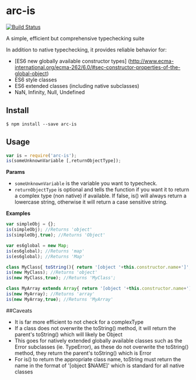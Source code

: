 # arc-is 

[![Build Status](https://travis-ci.org/anyuzer/arc-is.svg?branch=master)](https://travis-ci.org/anyuzer/arc-is)

A simple, efficient but comprehensive typechecking suite

In addition to native typechecking, it provides reliable behavior for:  
* [ES6 new globally available constructor types] (http://www.ecma-international.org/ecma-262/6.0/#sec-constructor-properties-of-the-global-object)  
* ES6 style classes  
* ES6 extended classes (including native subclasses)  
* NaN, Infinity, Null, Undefined  

## Install

```
$ npm install --save arc-is
```

## Usage
```js
var is = require('arc-is');
is(someUnknownVariable [,returnObjectType]); 
```

**Params**

* `someUnknownVariable` is the variable you want to typecheck.
* `returnObjectType` is optional and tells the function if you want it to return a complex type (non native) if available. If false, is() will always return a lowercase string, otherwise it will return a case sensitive string.


**Examples**
```js
var simpleObj = {};
is(simpleObj); //Returns 'object'
is(simpleObj,true); //Returns 'Object'

var es6global = new Map;
is(es6global); //Returns 'map'
is(es6global); //Returns 'Map'

class MyClass{ toString(){ return '[object '+this.constructor.name+']'; } }
is(new MyClass); //Returns 'object'
is(new MyClass,true); //Returns 'MyClass';

class MyArray extends Array{ return '[object '+this.constructor.name+']'; } }
is(new MyArray); //Returns 'array'
is(new MyArray,true); //Returns 'MyArray'
```

##Caveats
* It is far more efficient to not check for a complexType
* If a class does not overwrite the toString() method, it will return the parent's toString() which will likely be Object
* This goes for natively extended globally available classes such as the Error subclasses (ie. TypeError), as these do not overwrite the toString() method, they return the parent's toString() which is Error
* For is() to return the appropriate class name, toString must return the name in the format of '[object $NAME]' which is standard for all native classes
